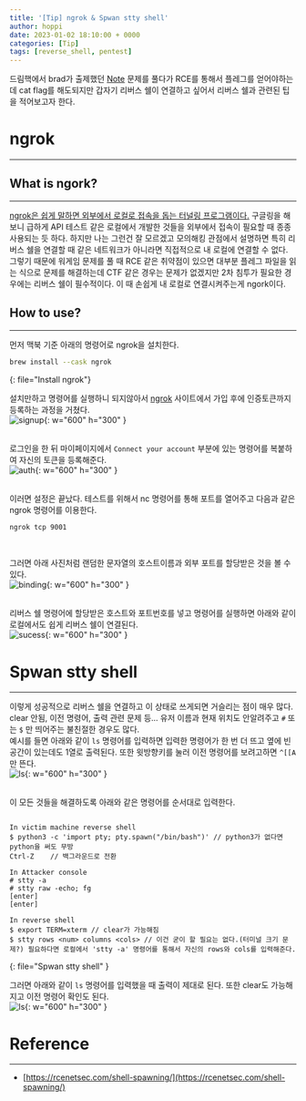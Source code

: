 ```yaml
---
title: '[Tip] ngrok & Spwan stty shell'
author: hoppi
date: 2023-01-02 18:10:00 + 0000
categories: [Tip]
tags: [reverse_shell, pentest]
---
```


드림핵에서 brad가 출제했던 [Note](https://dreamhack.io/wargame/challenges/644/) 문제를 풀다가 RCE를 통해서 플레그를 얻어야하는데 cat flag를 해도되지만 갑자기 리버스 쉘이 연결하고 싶어서 리버스 쉘과 관련된 팁을 적어보고자 한다.  

# ngrok
***
## What is ngork?
***
<u>ngrok은 쉽게 말하면 외부에서 로컬로 접속을 돕는 터널링 프로그램이다.</u> 구글링을 해보니 급하게 API 테스트 같은 로컬에서 개발한 것들을 외부에서 접속이 필요할 때 종종 사용되는 듯 하다. 하지만 나는 그런건 잘 모르겠고 모의해킹 관점에서 설명하면 특히 리버스 쉘을 연결할 때 같은 네트워크가 아니라면 직접적으로 내 로컬에 연결할 수 없다. 그렇기 때문에 워게임 문제를 풀 때 RCE 같은 취약점이 있으면 대부분 플레그 파일을 읽는 식으로 문제를 해결하는데 CTF 같은 경우는 문제가 없겠지만 2차 침투가 필요한 경우에는 리버스 쉘이 필수적이다. 이 때 손쉽게 내 로컬로 연결시켜주는게 ngork이다. 

## How to use?
***
먼저 맥북 기준 아래의 명령어로 ngrok을 설치한다.
```zsh
brew install --cask ngrok
```
{: file="Install ngrok"}
<br/>

설치만하고 명령어를 실행하니 되지않아서 [ngrok](https://ngrok.com/) 사이트에서 가입 후에 인증토큰까지 등록하는 과정을 거쳤다.  
![signup](../../../assets/img/2023-01-02/2023-01-02-signup.png){: w="600" h="300" }  
<br/>

로그인을 한 뒤 마이페이지에서 `Connect your account` 부분에 있는 명령어를 복붙하여 자신의 토큰을 등록해준다.  
![auth](../../../assets/img/2023-01-02/2023-01-02-auth.png){: w="600" h="300" }  
<br/>

이러면 설정은 끝났다. 테스트를 위해서 nc 명령어를 통해 포트를 열어주고 다음과 같은 ngrok 명령어를 이용한다.  
```zsh
ngrok tcp 9001
```
<br/>

그러면 아래 사진처럼 랜덤한 문자열의 호스트이름과 외부 포트를 할당받은 것을 볼 수 있다.  
![binding](../../../assets/img/2023-01-02/2023-01-02-binding.png){: w="600" h="300" }  
<br/>

리버스 쉘 명령어에 할당받은 호스트와 포트번호를 넣고 명령어를 실행하면 아래와 같이 로컬에서도 쉽게 리버스 쉘이 연결된다.  
![sucess](../../../assets/img/2023-01-02/2023-01-02-sucess.png){: w="600" h="300" }  


# Spwan stty shell
***
이렇게 성공적으로 리버스 쉘을 연결하고 이 상태로 쓰게되면 거슬리는 점이 매우 많다. clear 안됨, 이전 명령어, 출력 관련 문제 등... 유저 이름과 현재 위치도 안알려주고 `#` 또는 `$` 만 띄어주는 불친절한 경우도 많다.  
예시를 들면 아래와 같이 `ls` 명령어를 입력하면 입력한 명령어가 한 번 더 뜨고 옆에 빈공간이 있는데도 1열로 출력된다. 또한 윗방향키를 눌러 이전 명령어를 보려고하면 `^[[A` 만 뜬다.  
![ls](../../../assets/img/2023-01-02/2023-01-02-ls.png){: w="600" h="300" }  
<br/>

이 모든 것들을 해결하도록 아래와 같은 명령어를 순서대로 입력한다.  
```text

In victim machine reverse shell
$ python3 -c 'import pty; pty.spawn("/bin/bash")' // python3가 없다면 python을 써도 무방
Ctrl-Z    // 백그라운드로 전환     

In Attacker console
# stty -a
# stty raw -echo; fg
[enter]
[enter]              

In reverse shell
$ export TERM=xterm // clear가 가능해짐
$ stty rows <num> columns <cols> // 이건 굳이 할 필요는 없다.(터미널 크기 문제?) 필요하다면 로컬에서 'stty -a' 명령어를 통해서 자신의 rows와 cols를 입력해준다.

```
{: file="Spwan stty shell" }
<br/>

그러면 아래와 같이 `ls` 명령어를 입력했을 때 출력이 제대로 된다. 또한 clear도 가능해지고 이전 명령어 확인도 된다.  
![ls](../../../assets/img/2023-01-02/2023-01-02-spawn.png){: w="600" h="300" }  

# Reference
***
- [https://rcenetsec.com/shell-spawning/](https://rcenetsec.com/shell-spawning/)